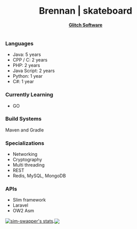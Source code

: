 <h1 align="center">Brennan | skateboard</h1>
<div align="center">
	<strong><a href="https://github.com/Glitch-Software">Glitch Software</a></strong>
</div>
<br />

### Languages
* Java: 5 years
* CPP / C: 2 years
* PHP: 2 years
* Java Script: 2 years
* Python: 1 year
* C#: 1 year

### Currently Learning
* GO

### Build Systems
Maven and Gradle

### Specializations
* Networking
* Cryptography
* Multi threading
* REST
* Redis, MySQL, MongoDB

### APIs
* Slim framework
* Laravel
* OW2 Asm

<a href="https://github.com/skateboard">
  <img align="center" src="https://github-readme-stats.vercel.app/api?username=skateboard&show_icons=true&include_all_commits=true&show_icons=true&title_color=fff&icon_color=79ff97&text_color=9f9f9f&bg_color=232323" alt="sim-swapper's stats" />
  <a href="https://github.com/sim-swapper?tab=repositories">
  <img align="center" src="https://github-readme-stats.vercel.app/api/top-langs/?username=skateboard&layout=compact&show_icons=true&title_color=fff&icon_color=79ff97&text_color=9f9f9f&bg_color=232323" />
</a>
</a>
